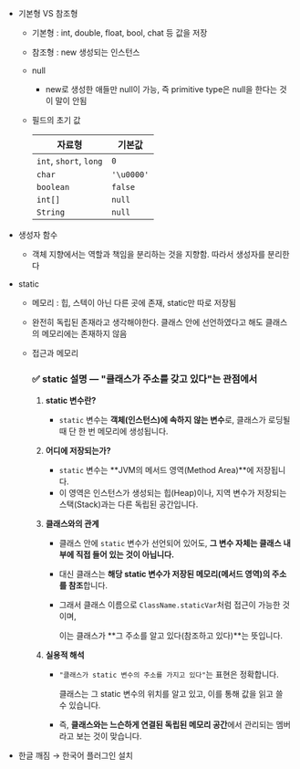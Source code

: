 - 기본형 VS 참조형
    - 기본형 : int, double, float, bool, chat 등 값을 저장
    - 참조형 : new 생성되는 인스턴스
    - null
        - new로 생성한 애들만 null이 가능, 즉 primitive type은 null을 한다는 것이 말이 안됨
    - 필드의 초기 값


        | 자료형 | 기본값 |
        | --- | --- |
        | `int`, `short`, `long` | `0` |
        | `char` | `'\u0000'` |
        | `boolean` | `false` |
        | `int[]` | `null` |
        | `String` | `null` |
- 생성자 함수
    - 객체 지향에서는 역할과 책임을 분리하는 것을 지향함. 따라서 생성자를 분리한다


- static
    - 메모리 : 힙, 스텍이 아닌 다른 곳에 존재, static만 따로 저장됨
    - 완전히 독립된 존재라고 생각해야한다. 클래스 안에 선언하였다고 해도 클래스의 메모리에는 존재하지 않음
    - 접근과 메모리

      ### ✅ static 설명 — "클래스가 주소를 갖고 있다"는 관점에서

        1. **static 변수란?**
            - `static` 변수는 **객체(인스턴스)에 속하지 않는 변수**로, 클래스가 로딩될 때 단 한 번 메모리에 생성됩니다.
        2. **어디에 저장되는가?**
            - `static` 변수는 **JVM의 메서드 영역(Method Area)**에 저장됩니다.
            - 이 영역은 인스턴스가 생성되는 힙(Heap)이나, 지역 변수가 저장되는 스택(Stack)과는 다른 독립된 공간입니다.
        3. **클래스와의 관계**
            - 클래스 안에 `static` 변수가 선언되어 있어도, **그 변수 자체는 클래스 내부에 직접 들어 있는 것이 아닙니다.**
            - 대신 클래스는 **해당 static 변수가 저장된 메모리(메서드 영역)의 주소를 참조**합니다.
            - 그래서 클래스 이름으로 `ClassName.staticVar`처럼 접근이 가능한 것이며,

              이는 클래스가 **그 주소를 알고 있다(참조하고 있다)**는 뜻입니다.

        4. **실용적 해석**
            - `"클래스가 static 변수의 주소를 가지고 있다"`는 표현은 정확합니다.

              클래스는 그 static 변수의 위치를 알고 있고, 이를 통해 값을 읽고 쓸 수 있습니다.

            - 즉, **클래스와는 느슨하게 연결된 독립된 메모리 공간**에서 관리되는 멤버라고 보는 것이 맞습니다.
- 한글 깨짐 → 한국어 플러그인 설치
